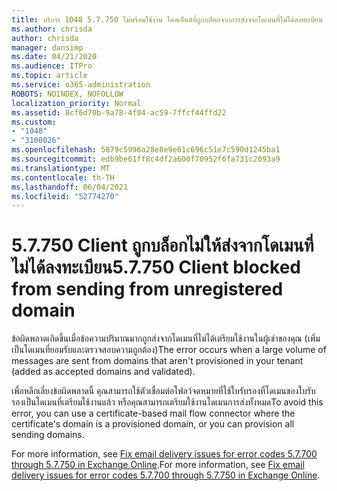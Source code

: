 ```yaml
---
title: บริการ 1048 5.7.750 ไม่พร้อมใช้งาน ไคลเอ็นต์ที่ถูกบล็อกจากการส่งจากโดเมนที่ไม่ได้ลงทะเบียน
ms.author: chrisda
author: chrisda
manager: dansimp
ms.date: 04/21/2020
ms.audience: ITPro
ms.topic: article
ms.service: o365-administration
ROBOTS: NOINDEX, NOFOLLOW
localization_priority: Normal
ms.assetid: 8cf6d70b-9a78-4f04-ac59-7ffcf44ffd22
ms.custom:
- "1048"
- "3100026"
ms.openlocfilehash: 5879c5996a28e8e9e61c696c51e7c590d1245ba1
ms.sourcegitcommit: edb9be61ff8c4df2a600f70952f6fa731c2093a9
ms.translationtype: MT
ms.contentlocale: th-TH
ms.lasthandoff: 06/04/2021
ms.locfileid: "52774270"
---
```

# <a name="57750-client-blocked-from-sending-from-unregistered-domain"></a><span data-ttu-id="945d6-103">5.7.750 Client ถูกบล็อกไม่ให้ส่งจากโดเมนที่ไม่ได้ลงทะเบียน</span><span class="sxs-lookup"><span data-stu-id="945d6-103">5.7.750 Client blocked from sending from unregistered domain</span></span>

<span data-ttu-id="945d6-104">ข้อผิดพลาดเกิดขึ้นเมื่อข้อความปริมาณมากถูกส่งจากโดเมนที่ไม่ได้เตรียมใช้งานในผู้เช่าของคุณ (เพิ่มเป็นโดเมนที่ยอมรับและตรวจสอบความถูกต้อง)</span><span class="sxs-lookup"><span data-stu-id="945d6-104">The error occurs when a large volume of messages are sent from domains that aren't provisioned in your tenant (added as accepted domains and validated).</span></span>

<span data-ttu-id="945d6-105">เพื่อหลีกเลี่ยงข้อผิดพลาดนี้ คุณสามารถใช้ตัวเชื่อมต่อโฟลว์จดหมายที่ใช้ใบรับรองที่โดเมนของใบรับรองเป็นโดเมนที่เตรียมใช้งานแล้ว หรือคุณสามารถเตรียมใช้งานโดเมนการส่งทั้งหมด</span><span class="sxs-lookup"><span data-stu-id="945d6-105">To avoid this error, you can use a certificate-based mail flow connector where the certificate's domain is a provisioned domain, or you can provision all sending domains.</span></span>

<span data-ttu-id="945d6-106">For more information, see [Fix email delivery issues for error codes 5.7.700 through 5.7.750 in Exchange Online](https://go.microsoft.com/fwlink/?linkid=2164955).</span><span class="sxs-lookup"><span data-stu-id="945d6-106">For more information, see [Fix email delivery issues for error codes 5.7.700 through 5.7.750 in Exchange Online](https://go.microsoft.com/fwlink/?linkid=2164955).</span></span>